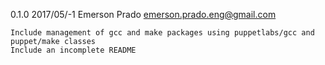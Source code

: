 0.1.0 2017/05/-1 Emerson Prado emerson.prado.eng@gmail.com

    Include management of gcc and make packages using puppetlabs/gcc and puppet/make classes
    Include an incomplete README
